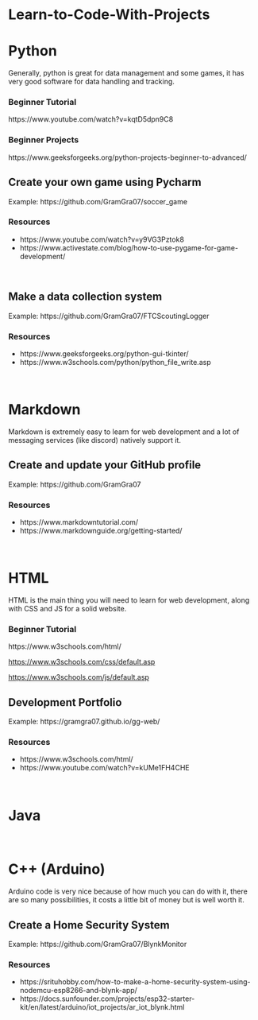 <h1>Learn-to-Code-With-Projects</h1>
  

<h1>Python</h1>
<p>Generally, python is great for data management and some games, it has very good software for data handling and tracking.</p>
  <h3>Beginner Tutorial</h3>
  https://www.youtube.com/watch?v=kqtD5dpn9C8

  <h3>Beginner Projects</h3>
  https://www.geeksforgeeks.org/python-projects-beginner-to-advanced/
  <br>
<h2>Create your own game using Pycharm</h2>
  <p>Example: https://github.com/GramGra07/soccer_game</p>
  <h3>Resources</h3>
  <ul>
    <li>https://www.youtube.com/watch?v=y9VG3Pztok8</li>
    <li>https://www.activestate.com/blog/how-to-use-pygame-for-game-development/</li>
  </ul>
  <br>
  <h2>Make a data collection system</h2>
  <p>Example: https://github.com/GramGra07/FTCScoutingLogger</p>
  <h3>Resources</h3>
  <ul>
    <li>https://www.geeksforgeeks.org/python-gui-tkinter/</li>
    <li>https://www.w3schools.com/python/python_file_write.asp</li>
  </ul>
<br>


<h1>Markdown</h1>
<p>Markdown is extremely easy to learn for web development and a lot of messaging services (like discord) natively support it.</p>
<h2>Create and update your GitHub profile</h2>
<p>Example: https://github.com/GramGra07</p>
  <h3>Resources</h3>
  <ul>
    <li>https://www.markdowntutorial.com/</li>
    <li>https://www.markdownguide.org/getting-started/</li>
  </ul>
<br>

<h1>HTML</h1>
<p>HTML is the main thing you will need to learn for web development, along with CSS and JS for a solid website.</p>
<h3>Beginner Tutorial</h3>
https://www.w3schools.com/html/

https://www.w3schools.com/css/default.asp

https://www.w3schools.com/js/default.asp
<h2>Development Portfolio</h2>
<p>Example: https://gramgra07.github.io/gg-web/</p>
<h3>Resources</h3>
  <ul>
    <li>https://www.w3schools.com/html/</li>
    <li>https://www.youtube.com/watch?v=kUMe1FH4CHE</li>
  </ul>
<br>

<h1>Java</h1>
<br>

<h1>C++ (Arduino)</h1>
<p>Arduino code is very nice because of how much you can do with it, there are so many possibilities, it costs a little bit of money but is well worth it.</p>
<h2>Create a Home Security System</h2>
<p>Example: https://github.com/GramGra07/BlynkMonitor</p>
<h3>Resources</h3>
<ul>
  <li>https://srituhobby.com/how-to-make-a-home-security-system-using-nodemcu-esp8266-and-blynk-app/</li>
  <li>https://docs.sunfounder.com/projects/esp32-starter-kit/en/latest/arduino/iot_projects/ar_iot_blynk.html</li>
</ul>
